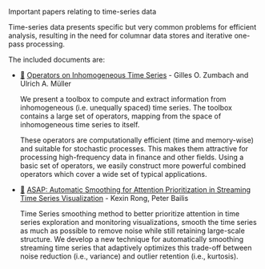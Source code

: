 Important papers relating to time-series data

Time-series data presents specific but very common problems for efficient 
analysis, resulting in the need for columnar data stores and iterative 
one-pass processing.

The included documents are:

* [:scroll:](https://github.com/papers-we-love/papers-we-love/blob/master/time_series/operators-on-inhomogeneous-time-series.pdf) [Operators on Inhomogeneous Time Series](http://papers.ssrn.com/sol3/papers.cfm?abstract_id=208278)  - Gilles O. Zumbach and Ulrich A. Müller

  We present a toolbox to compute and extract information from
  inhomogeneous (i.e. unequally spaced) time series. The toolbox
  contains a large set of operators, mapping from the space of
  inhomogeneous time series to itself.

  These operators are computationally efficient (time and memory-wise)
  and suitable for stochastic processes. This makes them attractive for
  processing high-frequency data in finance and other fields. Using a
  basic set of operators, we easily construct more powerful combined
  operators which cover a wide set of typical applications.

* [:scroll:](https://github.com/papers-we-love/papers-we-love/blob/master/time_series/ts-asap.pdf)
  [ASAP: Automatic Smoothing for Attention Prioritization in Streaming Time Series Visualization](https://arxiv.org/abs/1703.00983)  - Kexin Rong, Peter Bailis

  Time Series smoothing method to better prioritize attention in time series
  exploration and monitoring visualizations, smooth the time series as much as
  possible to remove noise while still retaining large-scale structure. We
  develop a new technique for automatically smoothing streaming time series
  that adaptively optimizes this trade-off between noise reduction (i.e.,
  variance) and outlier retention (i.e., kurtosis).
